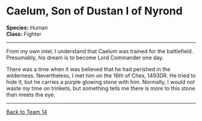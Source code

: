 # Caelum, Son of Dustan I of Nyrond

**Species:** Human  
**Class:** Fighter  

---

From my own intel, I understand that Caelum was trained for the battlefield. Presumably, his dream is to become Lord Commander one day.

There was a time when it was believed that he had perished in the wilderness. Nevertheless, I met him on the 16th of Ches, 1493DR. He tried to hide it, but he carries a purple glowing stone with him. Normally, I would not waste my time on trinkets, but something tells me there is more to this stone than meets the eye.

---

[Back to Team 14](./team_14.md)

